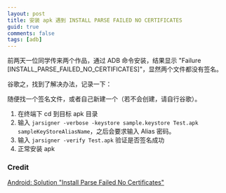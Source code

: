 ```yaml
---
layout: post
title: 安装 apk 遇到 INSTALL PARSE FAILED NO CERTIFICATES
guid: true
comments: false
tags: [adb]
---
```


前两天一位同学传来两个作品，通过 ADB 命令安装，结果显示 "Failure [INSTALL_PARSE_FAILED_NO_CERTIFICATES]"，显然两个文件都没有签名。

谷歌之，找到了解决办法，记录一下：

随便找一个签名文件，或者自己新建一个（若不会创建，请自行谷歌）。

1. 在终端下 cd 到目标 apk 目录
2. 输入 `jarsigner -verbose -keystore sample.keystore Test.apk sampleKeyStoreAliasName`，之后会要求输入 Alias 密码。
3. 输入 `jarsigner -verify Test.apk` 验证是否签名成功
4. 正常安装 apk

### Credit
[Android: Solution "Install Parse Failed No Certificates"](https://dzone.com/articles/android-solution-install-parse-1)
